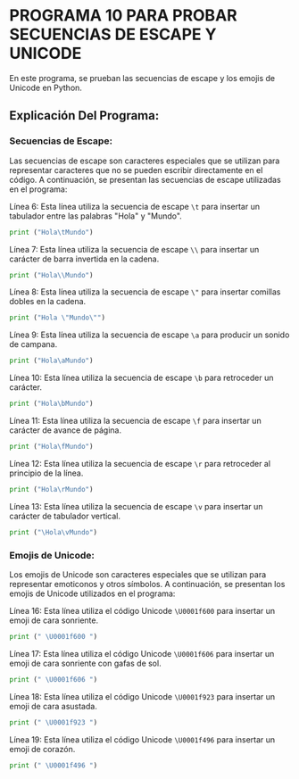 # PROGRAMA 10 PARA PROBAR SECUENCIAS DE ESCAPE Y UNICODE
En este programa, se prueban las secuencias de escape y los emojis de Unicode en Python.

## Explicación Del Programa:
### Secuencias de Escape:
Las secuencias de escape son caracteres especiales que se utilizan para representar caracteres que no se pueden escribir directamente en el código. A continuación, se presentan las secuencias de escape utilizadas en el programa:

Línea 6: Esta línea utiliza la secuencia de escape `\t` para insertar un tabulador entre las palabras "Hola" y "Mundo".

```python
print ("Hola\tMundo")
```

Línea 7: Esta línea utiliza la secuencia de escape `\\` para insertar un carácter de barra invertida en la cadena.

```python
print ("Hola\\Mundo")
```

Línea 8: Esta línea utiliza la secuencia de escape `\"` para insertar comillas dobles en la cadena.

```python
print ("Hola \"Mundo\"")
```

Línea 9: Esta línea utiliza la secuencia de escape `\a` para producir un sonido de campana.

```python
print ("Hola\aMundo")
```

Línea 10: Esta línea utiliza la secuencia de escape `\b` para retroceder un carácter.

```python
print ("Hola\bMundo")
```

Línea 11: Esta línea utiliza la secuencia de escape `\f` para insertar un carácter de avance de página.

```python
print ("Hola\fMundo")
```

Línea 12: Esta línea utiliza la secuencia de escape `\r` para retroceder al principio de la línea.

```python
print ("Hola\rMundo")
```

Línea 13: Esta línea utiliza la secuencia de escape `\v` para insertar un carácter de tabulador vertical.

```python
print ("\Hola\vMundo")
```

### Emojis de Unicode:
Los emojis de Unicode son caracteres especiales que se utilizan para representar emoticonos y otros símbolos. A continuación, se presentan los emojis de Unicode utilizados en el programa:

Línea 16: Esta línea utiliza el código Unicode `\U0001f600` para insertar un emoji de cara sonriente.

```python
print (" \U0001f600 ")
```

Línea 17: Esta línea utiliza el código Unicode `\U0001f606` para insertar un emoji de cara sonriente con gafas de sol.

```python
print (" \U0001f606 ")
```

Línea 18: Esta línea utiliza el código Unicode `\U0001f923` para insertar un emoji de cara asustada.

```python
print (" \U0001f923 ")
```

Línea 19: Esta línea utiliza el código Unicode `\U0001f496` para insertar un emoji de corazón.

```python
print (" \U0001f496 ")
```

